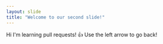 ```yaml
---
layout: slide
title: "Welcome to our second slide!"
---
```

Hi I'm learning pull requests! :+1:
Use the left arrow to go back!
